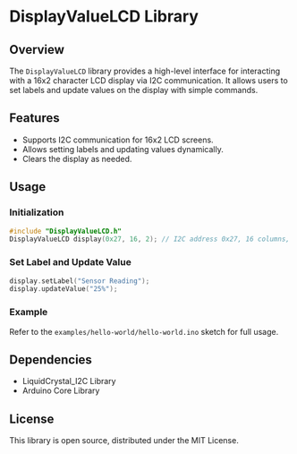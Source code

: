 # DisplayValueLCD Library

## Overview
The `DisplayValueLCD` library provides a high-level interface for interacting with a 16x2 character LCD display via I2C communication. It allows users to set labels and update values on the display with simple commands.

## Features
- Supports I2C communication for 16x2 LCD screens.
- Allows setting labels and updating values dynamically.
- Clears the display as needed.

## Usage
### Initialization
```cpp
#include "DisplayValueLCD.h"
DisplayValueLCD display(0x27, 16, 2); // I2C address 0x27, 16 columns, 2 rows
```
### Set Label and Update Value
```cpp
display.setLabel("Sensor Reading");
display.updateValue("25%");
```
### Example
Refer to the `examples/hello-world/hello-world.ino` sketch for full usage.

## Dependencies
- LiquidCrystal_I2C Library
- Arduino Core Library

## License
This library is open source, distributed under the MIT License.